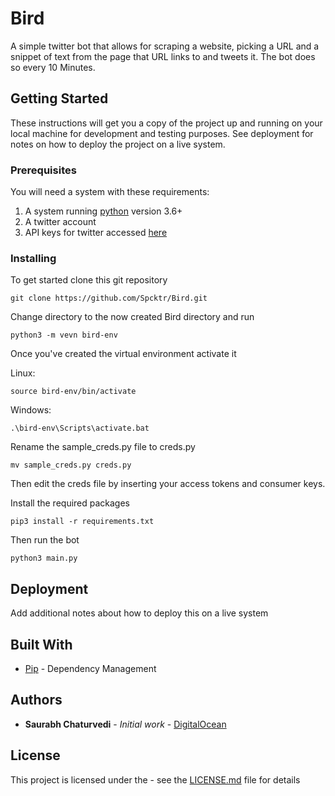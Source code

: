 # Bird

A simple twitter bot that allows for scraping a website, picking a URL and a snippet of text from the page that URL links to and tweets it. The bot does so every 10 Minutes.

## Getting Started

These instructions will get you a copy of the project up and running on your local machine for development and testing purposes. See deployment for notes on how to deploy the project on a live system.


### Prerequisites

You will need a system with these requirements:

1. A system running [python](https://www.python.org/downloads/) version 3.6+
2. A twitter account
3. API keys for twitter accessed [here](https://developer.twitter.com/)


### Installing

To get started clone this git repository

```
git clone https://github.com/Spcktr/Bird.git
````

Change directory to the now created Bird directory and run
```
python3 -m vevn bird-env
```

Once you've created the virtual environment activate it

Linux:
```
source bird-env/bin/activate
```
Windows:
```
.\bird-env\Scripts\activate.bat
```

Rename the sample_creds.py file to creds.py
```
mv sample_creds.py creds.py
```
Then edit the creds file by inserting your access tokens and consumer keys.

Install the required packages

```
pip3 install -r requirements.txt
```

Then run the bot
```
python3 main.py
```

## Deployment

Add additional notes about how to deploy this on a live system

## Built With

* [Pip](https://github.com/pypa/pip) - Dependency Management


## Authors

* **Saurabh Chaturvedi** - *Initial work* - [DigitalOcean](https://www.digitalocean.com/community/tutorials/how-to-scrape-web-pages-and-post-content-to-twitter-with-python-3/#step-5-%E2%80%94-tweeting-the-scraped-content)


## License

This project is licensed under the  - see the [LICENSE.md](LICENSE.md) file for details
